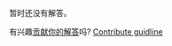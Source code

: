 
暂时还没有解答。

有兴趣[贡献你的解答](https://github.com/BFEdev/BFE.dev-solutions/blob/main/typescript/Replace_zh.md)吗? [Contribute guidline](https://github.com/BFEdev/BFE.dev-solutions#how-to-contribute)
